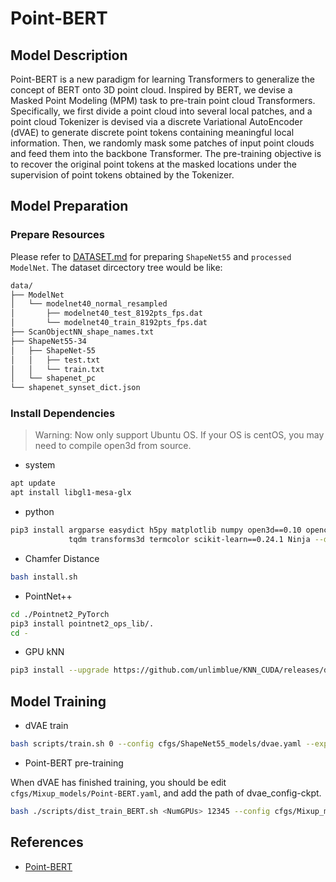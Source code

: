 # Point-BERT

## Model Description

Point-BERT is a new paradigm for learning Transformers to generalize the concept of BERT onto 3D point cloud. Inspired
by BERT, we devise a Masked Point Modeling (MPM) task to pre-train point cloud Transformers. Specifically, we first
divide a point cloud into several local patches, and a point cloud Tokenizer is devised via a discrete Variational
AutoEncoder (dVAE) to generate discrete point tokens containing meaningful local information. Then, we randomly mask
some patches of input point clouds and feed them into the backbone Transformer. The pre-training objective is to recover
the original point tokens at the masked locations under the supervision of point tokens obtained by the Tokenizer.

## Model Preparation

### Prepare Resources

Please refer to [DATASET.md](./DATASET.md) for preparing `ShapeNet55` and `processed ModelNet`.
The dataset dircectory tree would be like:

```bash
data/
├── ModelNet
│   └── modelnet40_normal_resampled
│       ├── modelnet40_test_8192pts_fps.dat
│       └── modelnet40_train_8192pts_fps.dat
├── ScanObjectNN_shape_names.txt
├── ShapeNet55-34
│   ├── ShapeNet-55
│   │   ├── test.txt
│   │   └── train.txt
│   └── shapenet_pc
└── shapenet_synset_dict.json
```

### Install Dependencies

> Warning: Now only support Ubuntu OS. If your OS is centOS, you may need to compile open3d from source.

* system

```bash
apt update
apt install libgl1-mesa-glx
```

* python

```bash
pip3 install argparse easydict h5py matplotlib numpy open3d==0.10 opencv-python pyyaml scipy tensorboardX timm==0.4.5 \
             tqdm transforms3d termcolor scikit-learn==0.24.1 Ninja --default-timeout=1000
```

* Chamfer Distance

```bash
bash install.sh
```

* PointNet++

```bash
cd ./Pointnet2_PyTorch
pip3 install pointnet2_ops_lib/.
cd -
```

* GPU kNN

```bash
pip3 install --upgrade https://github.com/unlimblue/KNN_CUDA/releases/download/0.2/KNN_CUDA-0.2-py3-none-any.whl
```

## Model Training

* dVAE train

```bash
bash scripts/train.sh 0 --config cfgs/ShapeNet55_models/dvae.yaml --exp_name dVAE
```

* Point-BERT pre-training

When dVAE has finished training, you should be edit `cfgs/Mixup_models/Point-BERT.yaml`, and add the path of dvae_config-ckpt.

```bash
bash ./scripts/dist_train_BERT.sh <NumGPUs> 12345 --config cfgs/Mixup_models/Point-BERT.yaml --exp_name pointBERT_pretrain --val_freq 2 
```

## References

* [Point-BERT](https://github.com/lulutang0608/Point-BERT)
